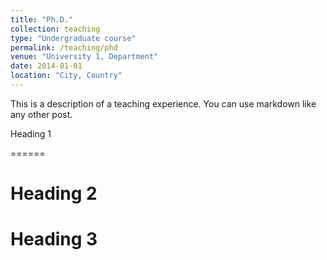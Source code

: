 ```yaml
---
title: "Ph.D."
collection: teaching
type: "Undergraduate course"
permalink: /teaching/phd
venue: "University 1, Department"
date: 2014-01-01
location: "City, Country"
---
```


This is a description of a teaching experience. You can use markdown like any other post.

Heading 1

======

Heading 2
======

Heading 3
======